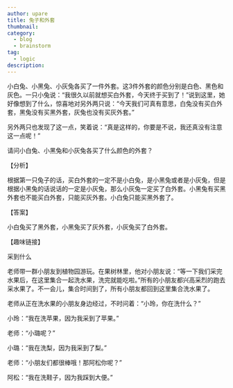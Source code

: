 ```yaml
---
author: upare
title: 兔子和外套
thumbnail:
category:
  - blog
  - brainstorm
tag:
  - logic
description: 
---
```

小白兔、小黑兔、小灰兔各买了一件外套。这3件外套的颜色分别是白色、黑色和灰色。一只小兔说：“我很久以前就想买白外套，今天终于买到了！”说到这里，她好像想到了什么，惊喜地对另外两只说：“今天我们可真有意思，白兔没有买白外套，黑兔没有买黑外套，灰兔也没有买灰外套。”

另外两只也发现了这一点，笑着说：“真是这样的，你要是不说，我还真没有注意这一点呢！”

请问小白兔、小黑兔和小灰兔各买了什么颜色的外套？

【分析】

根据第一只兔子的话，买白外套的一定不是小白兔，是小黑兔或者是小灰兔，但是根据小黑兔的话说话的一定是小灰兔，那么小灰兔一定买了白外套。小黑兔有买黑外套也不能买白外套，只能买灰外套。小白兔只能买黑外套了。

【答案】

小白兔买了黑外套，小黑兔买了灰外套，小灰兔买了白外套。

【趣味链接】

采到什么

老师带一群小朋友到植物园游玩。在果树林里，他对小朋友说：“等一下我们采完水果后，在这里集合一起洗水果，洗完就能吃啦。”所有的小朋友都兴高采烈的跑去采水果了。不一会儿，集合时间到了，所有小朋友都回到这里集合洗水果了。

老师从正在洗水果的小朋友身边经过，不时问着：“小玲，你在洗什么？”

小玲：“我在洗苹果，因为我采到了苹果。”

老师：“小璐呢？”

小璐：“我在洗梨，因为我采到了梨。”

老师：“小朋友们都很棒哦！那阿松你呢？”

阿松：“我在洗鞋子，因为我踩到大便。”
